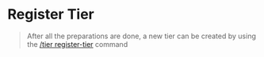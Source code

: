 # Register Tier

> After all the preparations are done, a new tier can be created by using the [/tier register-tier](../../command/tier####/tier%20register-tier) command
